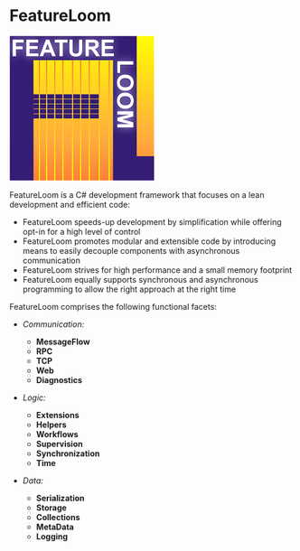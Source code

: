 # FeatureLoom
![FeatureLoom Image](https://raw.githubusercontent.com/MichaelGehling/FeatureLoom/master/Resources/FeatureLoom_256.png)

FeatureLoom is a C# development framework that focuses on a lean development and efficient code:
- FeatureLoom speeds-up development by simplification while offering opt-in for a high level of control
- FeatureLoom promotes modular and extensible code by introducing means to easily decouple components with asynchronous communication
- FeatureLoom strives for high performance and a small memory footprint
- FeatureLoom equally supports synchronous and asynchronous programming to allow the right approach at the right time

FeatureLoom comprises the following functional facets:
* *Communication:*
  * **MessageFlow**
  * **RPC**
  * **TCP**
  * **Web**
  * **Diagnostics**

* *Logic:*
  * **Extensions**
  * **Helpers**
  * **Workflows**
  * **Supervision**
  * **Synchronization**
  * **Time**

* *Data:*
  * **Serialization**
  * **Storage**
  * **Collections**
  * **MetaData**
  * **Logging**

